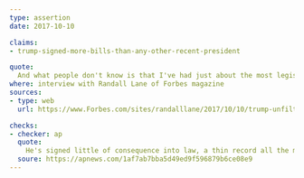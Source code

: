 ```yaml
---
type: assertion
date: 2017-10-10

claims:
- trump-signed-more-bills-than-any-other-recent-president

quote:
  And what people don't know is that I've had just about the most legislation passed of any president, in a nine-month period, that's ever served. We had over 50 bills passed. I'm not talking about executive orders only, which are very important. I'm talking about bills. We've had a tremendous amount of legislation passed.
where: interview with Randall Lane of Forbes magazine
sources:
- type: web
  url: https://www.Forbes.com/sites/randalllane/2017/10/10/trump-unfiltered/

checks:
- checker: ap
  quote:
    He's signed little of consequence into law, a thin record all the more striking because of the Republican majority in the House and Senate. His record pales not just next to Franklin Roosevelt's but with Obama's and others.
  soure: https://apnews.com/1af7ab7bba5d49ed9f596879b6ce08e9
---
```

